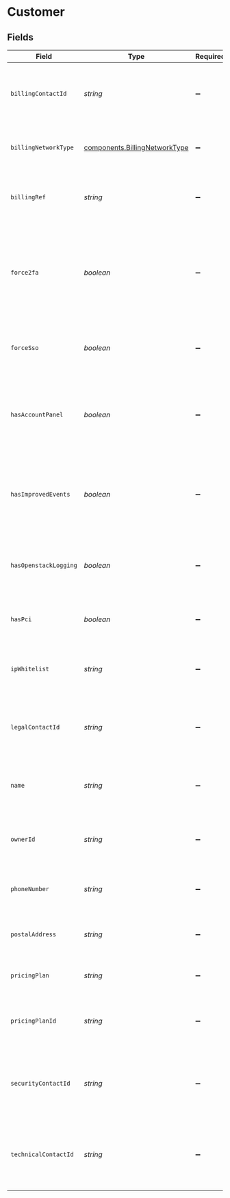# Customer


## Fields

| Field                                                                                                                    | Type                                                                                                                     | Required                                                                                                                 | Description                                                                                                              |
| ------------------------------------------------------------------------------------------------------------------------ | ------------------------------------------------------------------------------------------------------------------------ | ------------------------------------------------------------------------------------------------------------------------ | ------------------------------------------------------------------------------------------------------------------------ |
| `billingContactId`                                                                                                       | *string*                                                                                                                 | :heavy_minus_sign:                                                                                                       | The alphanumeric string representing the primary billing contact.                                                        |
| `billingNetworkType`                                                                                                     | [components.BillingNetworkType](../../models/shared/billingnetworktype.md)                                               | :heavy_minus_sign:                                                                                                       | Customer's current network revenue type.                                                                                 |
| `billingRef`                                                                                                             | *string*                                                                                                                 | :heavy_minus_sign:                                                                                                       | Used for adding purchased orders to customer's account.                                                                  |
| `force2fa`                                                                                                               | *boolean*                                                                                                                | :heavy_minus_sign:                                                                                                       | Specifies whether 2FA is forced or not forced on the customer account. Logs out non-2FA users once 2FA is force enabled. |
| `forceSso`                                                                                                               | *boolean*                                                                                                                | :heavy_minus_sign:                                                                                                       | Specifies whether SSO is forced or not forced on the customer account.                                                   |
| `hasAccountPanel`                                                                                                        | *boolean*                                                                                                                | :heavy_minus_sign:                                                                                                       | Specifies whether the account has access or does not have access to the account panel.                                   |
| `hasImprovedEvents`                                                                                                      | *boolean*                                                                                                                | :heavy_minus_sign:                                                                                                       | Specifies whether the account has access or does not have access to the improved events.                                 |
| `hasOpenstackLogging`                                                                                                    | *boolean*                                                                                                                | :heavy_minus_sign:                                                                                                       | Specifies whether the account has enabled or not enabled openstack logging.                                              |
| `hasPci`                                                                                                                 | *boolean*                                                                                                                | :heavy_minus_sign:                                                                                                       | Specifies whether the account can edit PCI for a service.                                                                |
| `ipWhitelist`                                                                                                            | *string*                                                                                                                 | :heavy_minus_sign:                                                                                                       | The range of IP addresses authorized to access the customer account.                                                     |
| `legalContactId`                                                                                                         | *string*                                                                                                                 | :heavy_minus_sign:                                                                                                       | The alphanumeric string identifying the account's legal contact.                                                         |
| `name`                                                                                                                   | *string*                                                                                                                 | :heavy_minus_sign:                                                                                                       | The name of the customer, generally the company name.                                                                    |
| `ownerId`                                                                                                                | *string*                                                                                                                 | :heavy_minus_sign:                                                                                                       | The alphanumeric string identifying the account owner.                                                                   |
| `phoneNumber`                                                                                                            | *string*                                                                                                                 | :heavy_minus_sign:                                                                                                       | The phone number associated with the account.                                                                            |
| `postalAddress`                                                                                                          | *string*                                                                                                                 | :heavy_minus_sign:                                                                                                       | The postal address associated with the account.                                                                          |
| `pricingPlan`                                                                                                            | *string*                                                                                                                 | :heavy_minus_sign:                                                                                                       | The pricing plan this customer is under.                                                                                 |
| `pricingPlanId`                                                                                                          | *string*                                                                                                                 | :heavy_minus_sign:                                                                                                       | The alphanumeric string identifying the pricing plan.                                                                    |
| `securityContactId`                                                                                                      | *string*                                                                                                                 | :heavy_minus_sign:                                                                                                       | The alphanumeric string identifying the account's security contact.                                                      |
| `technicalContactId`                                                                                                     | *string*                                                                                                                 | :heavy_minus_sign:                                                                                                       | The alphanumeric string identifying the account's technical contact.                                                     |